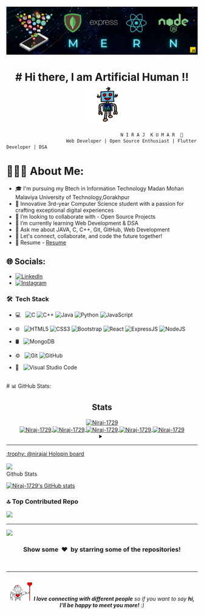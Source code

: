 <p align="center">
  <img src="https://raw.githubusercontent.com/Niraj-1729/Niraj-1729/master/image_20231022_10070721a4c402-6d21-4dde-982f-3f573a903e43-1.jpg" />
</p>


<div align="center">
 <h1 align="center"> # Hi there, I am Artificial Human  !! <img  src="https://raw.githubusercontent.com/Niraj-1729/Niraj-1729/master/robbot_excited.gif" width="100" height="100">
 </h1> 
</div>

                                              N I R A J  K U M A R  🤖
                          Web Developer | Open Source Enthusiast | Flutter Developer | DSA

# 👨🏻‍💻 About Me:
- 🎓 I'm pursuing my Btech in Information Technology Madan Mohan Malaviya University of Technology,Gorakhpur
- 🚀 Innovative 3rd-year Computer Science student with a passion for crafting exceptional digital experiences
- 👯 I’m looking to collaborate with - Open Source Projects
- 🌱 I’m currently learning Web Development & DSA
- 💬 Ask me about JAVA, C, C++, Git, GitHub, Web Development
- 🌟 Let's connect, collaborate, and code the future together!
- 📃 Resume - [Resume]( https://drive.google.com/file/d/1YCOO7xHCv-8lkAG1xNB6Lu29WG74zf_o/view?usp=sharing)


## 🌐 Socials:
- [![LinkedIn](https://img.shields.io/badge/LinkedIn-%230077B5.svg?logo=linkedin&logoColor=white)](https://www.linkedin.com/in/niraj-kumar-a81655228/) 
- [![Instagram](https://img.shields.io/badge/Instagram-%23E4405F.svg?logo=Instagram&logoColor=white)](https://www.instagram.com/artificialhuman_1729/) 

<h3> 🛠 &nbsp;Tech Stack</h3>

- 💻 &nbsp;
  ![C](https://img.shields.io/badge/-C-000000?style=for-the-badge&logo=C)
  ![C++](https://img.shields.io/badge/-C++-000000?style=for-the-badge&logo=C%2B%2B&logoColor=00599C)
  ![Java](https://img.shields.io/badge/-Java-000000?style=for-the-badge&logo=Java&logoColor=007396)
  ![Python](https://img.shields.io/badge/-Pyhton-000000?style=for-the-badge&logo=Python)
  ![JavaScript](https://img.shields.io/badge/-JavaScript-000000?style=for-the-badge&logo=javascript)
- 🌐 &nbsp;
  ![HTML5](https://img.shields.io/badge/-HTML5-000000?style=for-the-badge&logo=HTML5) 
  ![CSS3](https://img.shields.io/badge/-CSS3-000000?style=for-the-badge&logo=CSS3)
  ![Bootstrap](https://img.shields.io/badge/-Bootstrap-000000?style=for-the-badge&logo=Bootstrap)
  ![React](https://img.shields.io/badge/-React-000000?style=for-the-badge&logo=React)
  ![ExpressJS](https://img.shields.io/badge/-Express.JS-000000?style=for-the-badge&logo=Express.JS)
  ![NodeJS](https://img.shields.io/badge/-Node.JS-000000?style=for-the-badge&logo=Node.JS)
- 🛢 &nbsp;
  ![MongoDB](https://img.shields.io/badge/-MongoDB-000000?style=for-the-badge&logo=MongoDB)
  
- ⚙️ &nbsp;
  ![Git](https://img.shields.io/badge/-Git-000000?style=for-the-badge&logo=Git)
  ![GitHub](https://img.shields.io/badge/-GitHub-000000?style=for-the-badge&logo=GitHub) 
- 🔧 &nbsp;
  ![Visual Studio Code](https://img.shields.io/badge/-VisualStudioCode-000000?style=for-the-badge&logo=VisualStudioCode)

<br/>
# 📊 GitHub Stats:
<h2 align="center">Stats</h2>
<div align="center">
<a href="https://github.com/Niraj-1729">
<img align="center" src="https://github-readme-streak-stats.herokuapp.com/?user=Niraj-1729&theme=nightowl&hide_border=true&fire=DD2727" height="180em" alt="Niraj-1729" />
<br/>
<!--   <img width="40%" align="center"  src="https://github-readme-stats.vercel.app/api/top-langs?username=Niraj-1729&color=0e75b6&style=flat&theme=nightowl&hide_border=true" alt="Niraj-1729" /> -->
<img align="center" src="http://github-profile-summary-cards.vercel.app/api/cards/stats?username=Niraj-1729&theme=2077" height="180em" alt="Niraj-1729" />
<img align="center" src="http://github-profile-summary-cards.vercel.app/api/cards/most-commit-language?username=Niraj-1729&theme=2077" height="180em" alt=" Niraj-1729" />
<img align="center" src="http://github-profile-summary-cards.vercel.app/api/cards/repos-per-language?username=Niraj-1729&theme=2077" height="180em" alt="Niraj-1729" />
<img align="center" src="http://github-profile-summary-cards.vercel.app/api/cards/productive-time?username=Niraj-1729&theme=2077" height="180em" alt="Niraj-1729" />
<img align="center" src="http://github-profile-summary-cards.vercel.app/api/cards/profile-details?username=Niraj-1729&theme=2077" height="180em" alt="Niraj-1729" />
</div>

<details> <summary align="center"> </samp></summary><b>Note:</b> Most Used languages is only a metric of the languages my public code consists of and doesn't reflect experience or skill level.</details>


---
<summary>:trophy: @nirajai Holopin board</summary>
  <br/>
  <a href="https://holopin.io/@nirajai">
    <img src="https://holopin.me/nirajai">
  </a>

<summary>Github Stats</summary>

[![Niraj-1729's GitHub stats](https://stats.quine.sh/Niraj-1729/github)](https://stats.quine.sh/Niraj-1729/github)

### 🔝 Top Contributed Repo
![](https://github-contributor-stats.vercel.app/api?username=Niraj-1729&limit=5&theme=dark&combine_all_yearly_contributions=true)


---
[![](https://visitcount.itsvg.in/api?id=mohityadav52708&icon=0&color=0)](https://visitcount.itsvg.in)
 
<div align="center">
    <h3 align="center">Show some &nbsp;❤️&nbsp; by starring some of the repositories!</h3>
</div>
<br/>

---
<div align="center">
<img  src="https://raw.githubusercontent.com/Niraj-1729/Niraj-1729/master/vector-bot-alpha.gif" width="60"> <em><b>I love connecting with different people</b> so if you want to say <b>hi, I'll be happy to meet you more!</b> :)</em>
</div>
